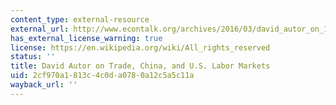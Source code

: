 ```yaml
---
content_type: external-resource
external_url: http://www.econtalk.org/archives/2016/03/david_autor_on_1.html
has_external_license_warning: true
license: https://en.wikipedia.org/wiki/All_rights_reserved
status: ''
title: David Autor on Trade, China, and U.S. Labor Markets
uid: 2cf970a1-813c-4c0d-a078-0a12c5a5c11a
wayback_url: ''
---
```

